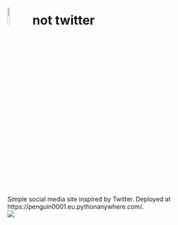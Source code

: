 # <img src="https://github.com/penguin0001/not-twitter/assets/77750040/c9e768bf-9f39-4864-8800-164b93ce9b03"  width="10%" height="10%"> not twitter

<br>
Simple social media site inspired by Twitter. Deployed at https://penguin0001.eu.pythonanywhere.com/.
<br>
<img src="https://github.com/penguin0001/not-twitter/assets/77750040/61bd7215-33c5-4f9d-b62d-bcc9059ace52">

